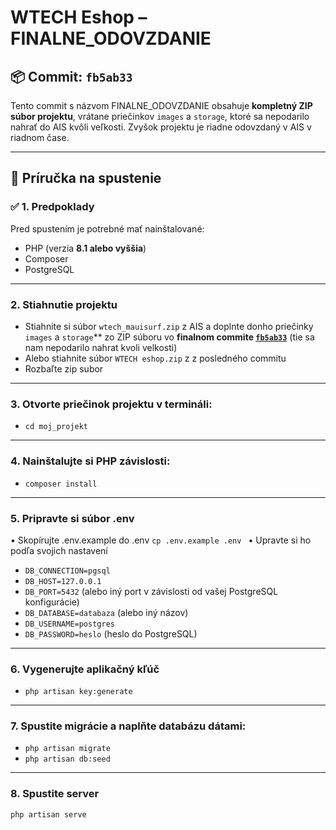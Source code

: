 # WTECH Eshop – FINALNE_ODOVZDANIE

## 📦 Commit: `fb5ab33`

Tento commit s názvom FINALNE_ODOVZDANIE obsahuje **kompletný ZIP súbor projektu**, vrátane priečinkov `images` a `storage`, ktoré sa nepodarilo nahrať do AIS kvôli veľkosti. Zvyšok projektu je riadne odovzdaný v AIS v riadnom čase.

---

## 🧾 Príručka na spustenie

### ✅ 1. Predpoklady

Pred spustením je potrebné mať nainštalované:

- PHP (verzia **8.1 alebo vyššia**)
- Composer
- PostgreSQL

---

### 2. Stiahnutie projektu

- Stiahnite si súbor `wtech_mauisurf.zip` z AIS a doplnte donho priečinky `images` a `storage`** zo ZIP súboru vo **finalnom commite [`fb5ab33`](https://github.com/xmukova/WTECH-surf/commit/fb5ab33)** (tie sa nam nepodarilo nahrat kvoli velkosti)
- Alebo stiahnite súbor `WTECH eshop.zip` z z posledného commitu 
- Rozbaľte zip subor

---

###  3. Otvorte priečinok projektu v termináli:  
- `cd moj_projekt`

---

###  4. Nainštalujte si PHP závislosti: 
- `composer install` 

---

###  5. Pripravte si súbor .env 
• Skopírujte .env.example do .env 
`cp .env.example .env `
• Upravte si ho podľa svojich nastavení 
- `DB_CONNECTION=pgsql `
- `DB_HOST=127.0.0.1 `
- `DB_PORT=5432` (alebo iný port v závislosti od vašej PostgreSQL konfigurácie) 
- `DB_DATABASE=databaza` (alebo iný názov) 
- `DB_USERNAME=postgres ` 
- `DB_PASSWORD=heslo` (heslo do PostgreSQL) 

---

###  6. Vygenerujte aplikačný kľúč 
- `php artisan key:generate `

---


###  7. Spustite migrácie a naplňte databázu dátami: 
- `php artisan migrate `
- `php artisan db:seed `

---

###  8. Spustite server 
`php artisan serve ` 
